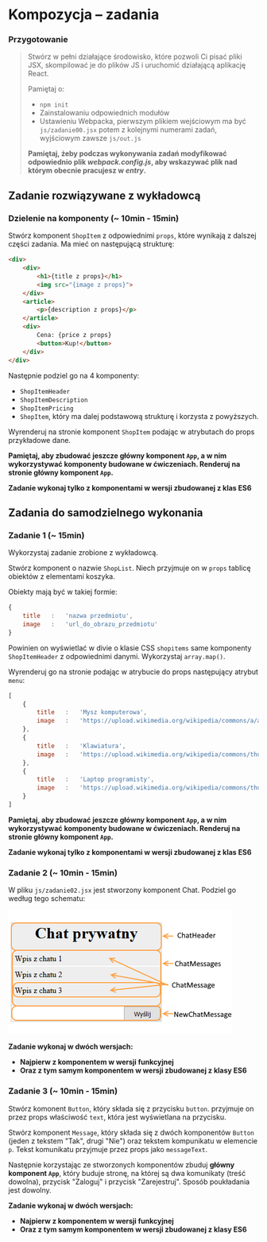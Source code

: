 # Kompozycja &ndash; zadania

### Przygotowanie

> Stwórz w pełni działające środowisko, które pozwoli Ci pisać pliki JSX, skompilować je do plików JS i uruchomić działającą aplikację React.
> 
> Pamiętaj o:
> - ```npm init```
> - Zainstalowaniu odpowiednich modułów
> - Ustawieniu Webpacka, pierwszym plikiem wejściowym ma być `js/zadanie00.jsx` potem z kolejnymi numerami zadań, wyjściowym zawsze `js/out.js`
>
> **Pamiętaj, żeby podczas wykonywania zadań modyfikować odpowiednio plik _webpack.config.js_, aby wskazywać plik nad którym obecnie pracujesz w _entry_.**

## Zadanie rozwiązywane z wykładowcą

### Dzielenie na komponenty (~ 10min - 15min)

Stwórz komponent `ShopItem` z odpowiednimi `props`, które wynikają z dalszej części zadania. Ma mieć on następującą strukturę:
```HTML
<div>
    <div>
        <h1>{title z props}</h1>
        <img src="{image z props}">
    </div>
    <article>
        <p>{description z props}</p>
    </article>
    <div>
        Cena: {price z props}
        <button>Kup!</button>
    </div>
</div>
```

Następnie podziel go na 4 komponenty:
- `ShopItemHeader`
- `ShopItemDescription`
- `ShopItemPricing`
- `ShopItem`, który ma dalej podstawową strukturę i korzysta z powyższych.

Wyrenderuj na stronie komponent `ShopItem` podając w atrybutach do props przykładowe dane.

**Pamiętaj, aby zbudować jeszcze główny komponent `App`, a w nim wykorzystywać komponenty budowane w ćwiczeniach. Renderuj na stronie główny komponent `App`.**

**Zadanie wykonaj tylko z komponentami w wersji zbudowanej z klas ES6**

## Zadania do samodzielnego wykonania

### Zadanie 1 (~ 15min)

Wykorzystaj zadanie zrobione z wykładowcą.

Stwórz komponent o nazwie `ShopList`. Niech przyjmuje on w `props` tablicę obiektów z elementami koszyka.
                                      
Obiekty mają być w takiej formie:

```JavaScript
{
    title   :   'nazwa przedmiotu',
    image   :   'url_do_obrazu_przedmiotu'
}
```

Powinien on wyświetlać w divie o klasie CSS `shopitems` same komponenty `ShopItemHeader` z odpowiednimi danymi. Wykorzystaj `array.map()`.

Wyrenderuj go na stronie podając w atrybucie do props następujący atrybut `menu`:
```JavaScript
[
    {
        title   :   'Mysz komputerowa',
        image   :   'https://upload.wikimedia.org/wikipedia/commons/a/aa/3-Tastenmaus_Microsoft.jpg'
    },
    {
        title   :   'Klawiatura',
        image   :   'https://upload.wikimedia.org/wikipedia/commons/thumb/6/66/Computer_keyboard_Danish_layout.svg/1000px-Computer_keyboard_Danish_layout.svg.png'
    },
    {
        title   :   'Laptop programisty',
        image   :   'https://upload.wikimedia.org/wikipedia/commons/thumb/b/b9/Typing_computer_screen_reflection.jpg/640px-Typing_computer_screen_reflection.jpg'
    }
]
```
**Pamiętaj, aby zbudować jeszcze główny komponent `App`, a w nim wykorzystywać komponenty budowane w ćwiczeniach. Renderuj na stronie główny komponent `App`.**

**Zadanie wykonaj tylko z komponentami w wersji zbudowanej z klas ES6**

### Zadanie 2 (~ 10min - 15min)

W pliku `js/zadanie02.jsx` jest stworzony komponent Chat. Podziel go według tego schematu:

 ![Schemat dla zadania 2](img/zadanie02.png "Schemat dla zadania 2")

**Zadanie wykonaj w dwóch wersjach:**
- **Najpierw z komponentem w wersji funkcyjnej**
- **Oraz z tym samym komponentem w wersji zbudowanej z klasy ES6**


### Zadanie 3 (~ 10min - 15min)

Stwórz komonent `Button`, który składa się z przycisku `button`. przyjmuje on przez props właściwość `text`, która jest wyświetlana na przycisku.

Stwórz komponent `Message`, który składa się z dwóch komponentów `Button` (jeden z tekstem "Tak", drugi "Nie") oraz tekstem kompunikatu w elemencie `p`. Tekst komunikatu przyjmuje przez props jako `messageText`.

Następnie korzystając ze stworzonych komponentów zbuduj **główny komponent `App`**, który buduje stronę, na której są dwa komunikaty (treść dowolna), przycisk "Zaloguj" i przycisk "Zarejestruj". Sposób poukładania jest dowolny.

**Zadanie wykonaj w dwóch wersjach:**
- **Najpierw z komponentem w wersji funkcyjnej**
- **Oraz z tym samym komponentem w wersji zbudowanej z klasy ES6**
